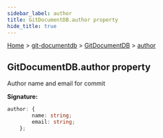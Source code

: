 ```yaml
---
sidebar_label: author
title: GitDocumentDB.author property
hide_title: true
---
```


[Home](./index.md) &gt; [git-documentdb](./git-documentdb.md) &gt; [GitDocumentDB](./git-documentdb.gitdocumentdb.md) &gt; [author](./git-documentdb.gitdocumentdb.author.md)

## GitDocumentDB.author property

Author name and email for commit

<b>Signature:</b>

```typescript
author: {
        name: string;
        email: string;
    };
```
